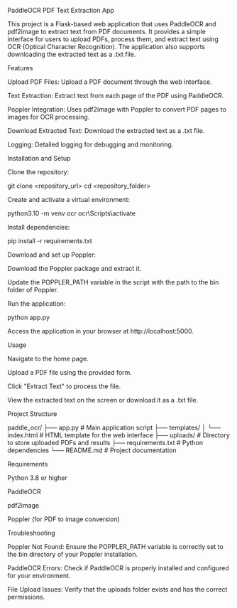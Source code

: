 PaddleOCR PDF Text Extraction App

This project is a Flask-based web application that uses PaddleOCR and pdf2image to extract text from PDF documents. It provides a simple interface for users to upload PDFs, process them, and extract text using OCR (Optical Character Recognition). The application also supports downloading the extracted text as a .txt file.

Features

Upload PDF Files: Upload a PDF document through the web interface.

Text Extraction: Extract text from each page of the PDF using PaddleOCR.

Poppler Integration: Uses pdf2image with Poppler to convert PDF pages to images for OCR processing.

Download Extracted Text: Download the extracted text as a .txt file.

Logging: Detailed logging for debugging and monitoring.

Installation and Setup

Clone the repository:

git clone <repository_url>
cd <repository_folder>

Create and activate a virtual environment:

python3.10 -m venv ocr
ocr\Scripts\activate

Install dependencies:

pip install -r requirements.txt

Download and set up Poppler:

Download the Poppler package and extract it.

Update the POPPLER_PATH variable in the script with the path to the bin folder of Poppler.

Run the application:

python app.py

Access the application in your browser at http://localhost:5000.

Usage

Navigate to the home page.

Upload a PDF file using the provided form.

Click "Extract Text" to process the file.

View the extracted text on the screen or download it as a .txt file.

Project Structure

paddle_ocr/
├── app.py                 # Main application script
├── templates/
│   └── index.html         # HTML template for the web interface
├── uploads/               # Directory to store uploaded PDFs and results
├── requirements.txt       # Python dependencies
└── README.md              # Project documentation

Requirements

Python 3.8 or higher

PaddleOCR

pdf2image

Poppler (for PDF to image conversion)

Troubleshooting

Poppler Not Found: Ensure the POPPLER_PATH variable is correctly set to the bin directory of your Poppler installation.

PaddleOCR Errors: Check if PaddleOCR is properly installed and configured for your environment.

File Upload Issues: Verify that the uploads folder exists and has the correct permissions.
